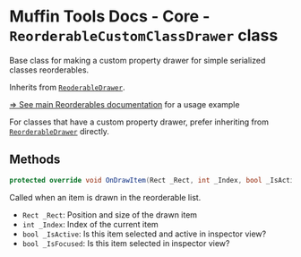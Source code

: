 # Muffin Tools Docs - Core - `ReorderableCustomClassDrawer` class

Base class for making a custom property drawer for simple serialized classes reorderables.

Inherits from [`ReoderableDrawer`](./reorderable-drawer.md).

[=> See main Reorderables documentation](./README.md) for a usage example

For classes that have a custom property drawer, prefer inheriting from [`ReorderableDrawer`](./reorderable-drawer.md) directly.

## Methods

```cs
protected override void OnDrawItem(Rect _Rect, int _Index, bool _IsActive, bool _IsFocused)
```

Called when an item is drawn in the reorderable list.

* `Rect _Rect`: Position and size of the drawn item
* `int _Index`: Index of the current item
* `bool _IsActive`: Is this item selected and active in inspector view?
* `bool _IsFocused`: Is this item selected in inspector view?
